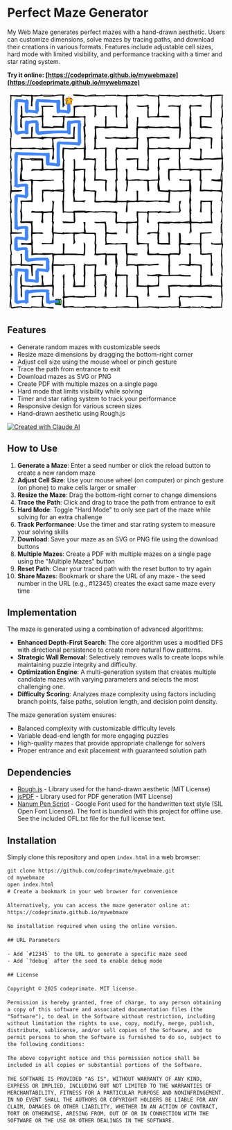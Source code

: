 # Perfect Maze Generator

My Web Maze generates perfect mazes with a hand-drawn aesthetic. Users can customize dimensions, solve mazes by tracing paths, and download their creations in various formats. Features include adjustable cell sizes, hard mode with limited visibility, and performance tracking with a timer and star rating system.

**Try it online: [https://codeprimate.github.io/mywebmaze](https://codeprimate.github.io/mywebmaze)**

![Maze Generator Screenshot](assets/images/screenshot.png)

## Features

- Generate random mazes with customizable seeds
- Resize maze dimensions by dragging the bottom-right corner
- Adjust cell size using the mouse wheel or pinch gesture
- Trace the path from entrance to exit
- Download mazes as SVG or PNG
- Create PDF with multiple mazes on a single page
- Hard mode that limits visibility while solving
- Timer and star rating system to track your performance
- Responsive design for various screen sizes
- Hand-drawn aesthetic using Rough.js

[![Created with Claude AI](https://img.shields.io/badge/Created%20with-Claude%20AI-8A2BE2)](https://claude.ai) 

## How to Use

1. **Generate a Maze**: Enter a seed number or click the reload button to create a new random maze
2. **Adjust Cell Size**: Use your mouse wheel (on computer) or pinch gesture (on phone) to make cells larger or smaller
3. **Resize the Maze**: Drag the bottom-right corner to change dimensions
4. **Trace the Path**: Click and drag to trace the path from entrance to exit 
5. **Hard Mode**: Toggle "Hard Mode" to only see part of the maze while solving for an extra challenge
6. **Track Performance**: Use the timer and star rating system to measure your solving skills
7. **Download**: Save your maze as an SVG or PNG file using the download buttons
8. **Multiple Mazes**: Create a PDF with multiple mazes on a single page using the "Multiple Mazes" button
9. **Reset Path**: Clear your traced path with the reset button to try again
10. **Share Mazes**: Bookmark or share the URL of any maze - the seed number in the URL (e.g., #12345) creates the exact same maze every time

## Implementation

The maze is generated using a combination of advanced algorithms:

- **Enhanced Depth-First Search**: The core algorithm uses a modified DFS with directional persistence to create more natural flow patterns.
- **Strategic Wall Removal**: Selectively removes walls to create loops while maintaining puzzle integrity and difficulty.
- **Optimization Engine**: A multi-generation system that creates multiple candidate mazes with varying parameters and selects the most challenging one.
- **Difficulty Scoring**: Analyzes maze complexity using factors including branch points, false paths, solution length, and decision point density.

The maze generation system ensures:
- Balanced complexity with customizable difficulty levels
- Variable dead-end length for more engaging puzzles
- High-quality mazes that provide appropriate challenge for solvers
- Proper entrance and exit placement with guaranteed solution path

## Dependencies

- [Rough.js](https://roughjs.com/) - Library used for the hand-drawn aesthetic (MIT License)
- [jsPDF](https://github.com/parallax/jsPDF) - Library used for PDF generation (MIT License)
- [Nanum Pen Script](https://fonts.google.com/specimen/Nanum+Pen+Script) - Google Font used for the handwritten text style (SIL Open Font License). The font is bundled with this project for offline use. See the included OFL.txt file for the full license text.

## Installation

Simply clone this repository and open `index.html` in a web browser:

```
git clone https://github.com/codeprimate/mywebmaze.git
cd mywebmaze
open index.html
# Create a bookmark in your web browser for convenience

Alternatively, you can access the maze generator online at:
https://codeprimate.github.io/mywebmaze

No installation required when using the online version.

## URL Parameters

- Add `#12345` to the URL to generate a specific maze seed
- Add `?debug` after the seed to enable debug mode

## License

Copyright © 2025 codeprimate. MIT license.

Permission is hereby granted, free of charge, to any person obtaining a copy of this software and associated documentation files (the "Software"), to deal in the Software without restriction, including without limitation the rights to use, copy, modify, merge, publish, distribute, sublicense, and/or sell copies of the Software, and to permit persons to whom the Software is furnished to do so, subject to the following conditions:

The above copyright notice and this permission notice shall be included in all copies or substantial portions of the Software.

THE SOFTWARE IS PROVIDED "AS IS", WITHOUT WARRANTY OF ANY KIND, EXPRESS OR IMPLIED, INCLUDING BUT NOT LIMITED TO THE WARRANTIES OF MERCHANTABILITY, FITNESS FOR A PARTICULAR PURPOSE AND NONINFRINGEMENT. IN NO EVENT SHALL THE AUTHORS OR COPYRIGHT HOLDERS BE LIABLE FOR ANY CLAIM, DAMAGES OR OTHER LIABILITY, WHETHER IN AN ACTION OF CONTRACT, TORT OR OTHERWISE, ARISING FROM, OUT OF OR IN CONNECTION WITH THE SOFTWARE OR THE USE OR OTHER DEALINGS IN THE SOFTWARE. 